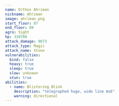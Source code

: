 ```yaml
---
name: Orthos Ahriman
nickname: Ahriman
image: ahriman.png
start_floor: 87
end_floor: 89
agro: Sight
hp: 310708
attack_damage: 9873
attack_type: Magic
attack_name: Stone
vulnerabilities:
  bind: false
  heavy: true
  sleep: true
  slow: unknown
  stun: true
abilities:
  - name: Blistering Blink
    description: "telegraphed huge, wide line AoE"
    warning: directional
---
```

